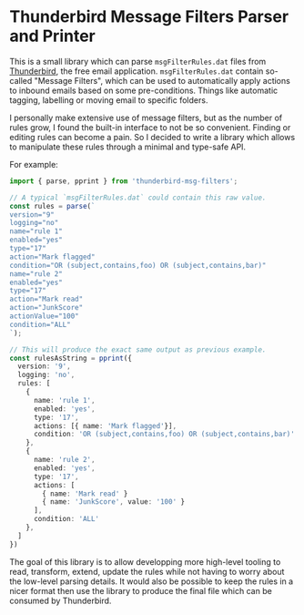 # Thunderbird Message Filters Parser and Printer

This is a small library which can parse `msgFilterRules.dat` files from
[Thunderbird](https://www.thunderbird.net/), the free email application.
`msgFilterRules.dat` contain so-called "Message Filters", which can be used to
automatically apply actions to inbound emails based on some pre-conditions.
Things like automatic tagging, labelling or moving email to specific folders.

I personally make extensive use of message filters, but as the number of rules
grow, I found the built-in interface to not be so convenient. Finding or
editing rules can become a pain. So I decided to write a library which allows
to manipulate these rules through a minimal and type-safe API.

For example:

```typescript
import { parse, pprint } from 'thunderbird-msg-filters';

// A typical `msgFilterRules.dat` could contain this raw value.
const rules = parse(`
version="9"
logging="no"
name="rule 1"
enabled="yes"
type="17"
action="Mark flagged"
condition="OR (subject,contains,foo) OR (subject,contains,bar)"
name="rule 2"
enabled="yes"
type="17"
action="Mark read"
action="JunkScore"
actionValue="100"
condition="ALL"
`);

// This will produce the exact same output as previous example.
const rulesAsString = pprint({
  version: '9',
  logging: 'no',
  rules: [
    {
      name: 'rule 1',
      enabled: 'yes',
      type: '17',
      actions: [{ name: 'Mark flagged'}],
      condition: 'OR (subject,contains,foo) OR (subject,contains,bar)'
    },
    {
      name: 'rule 2',
      enabled: 'yes',
      type: '17',
      actions: [
        { name: 'Mark read' }
        { name: 'JunkScore', value: '100' }
      ],
      condition: 'ALL'
    },
  ]
})
```

The goal of this library is to allow developping more high-level tooling to
read, transform, extend, update the rules while not having to worry about the
low-level parsing details. It would also be possible to keep the rules in a
nicer format then use the library to produce the final file which can be
consumed by Thunderbird.
